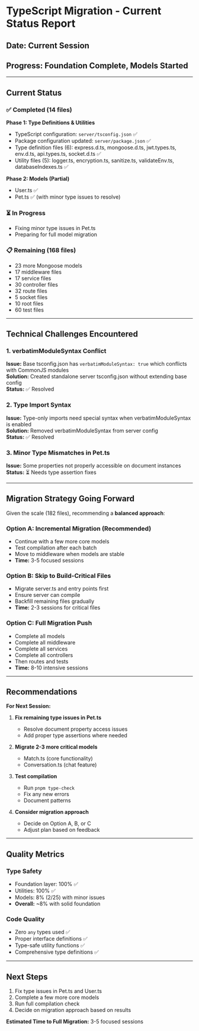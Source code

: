 # TypeScript Migration - Current Status Report

## Date: Current Session
## Progress: Foundation Complete, Models Started

---

## Current Status

### ✅ Completed (14 files)

**Phase 1: Type Definitions & Utilities**
- TypeScript configuration: `server/tsconfig.json` ✅
- Package configuration updated: `server/package.json` ✅
- Type definition files (6): express.d.ts, mongoose.d.ts, jwt.types.ts, env.d.ts, api.types.ts, socket.d.ts ✅
- Utility files (5): logger.ts, encryption.ts, sanitize.ts, validateEnv.ts, databaseIndexes.ts ✅

**Phase 2: Models (Partial)**
- User.ts ✅
- Pet.ts ✅ (with minor type issues to resolve)

### ⏳ In Progress

- Fixing minor type issues in Pet.ts
- Preparing for full model migration

### 📋 Remaining (168 files)

- 23 more Mongoose models
- 17 middleware files
- 17 service files
- 30 controller files
- 32 route files
- 5 socket files
- 10 root files
- 60 test files

---

## Technical Challenges Encountered

### 1. verbatimModuleSyntax Conflict
**Issue:** Base tsconfig.json has `verbatimModuleSyntax: true` which conflicts with CommonJS modules  
**Solution:** Created standalone server tsconfig.json without extending base config  
**Status:** ✅ Resolved

### 2. Type Import Syntax
**Issue:** Type-only imports need special syntax when verbatimModuleSyntax is enabled  
**Solution:** Removed verbatimModuleSyntax from server config  
**Status:** ✅ Resolved

### 3. Minor Type Mismatches in Pet.ts
**Issue:** Some properties not properly accessible on document instances  
**Status:** ⏳ Needs type assertion fixes

---

## Migration Strategy Going Forward

Given the scale (182 files), recommending a **balanced approach**:

### Option A: Incremental Migration (Recommended)
- Continue with a few more core models
- Test compilation after each batch
- Move to middleware when models are stable
- **Time:** 3-5 focused sessions

### Option B: Skip to Build-Critical Files
- Migrate server.ts and entry points first
- Ensure server can compile
- Backfill remaining files gradually
- **Time:** 2-3 sessions for critical files

### Option C: Full Migration Push
- Complete all models
- Complete all middleware
- Complete all services
- Complete all controllers
- Then routes and tests
- **Time:** 8-10 intensive sessions

---

## Recommendations

**For Next Session:**

1. **Fix remaining type issues in Pet.ts**
   - Resolve document property access issues
   - Add proper type assertions where needed

2. **Migrate 2-3 more critical models**
   - Match.ts (core functionality)
   - Conversation.ts (chat feature)

3. **Test compilation**
   - Run `pnpm type-check`
   - Fix any new errors
   - Document patterns

4. **Consider migration approach**
   - Decide on Option A, B, or C
   - Adjust plan based on feedback

---

## Quality Metrics

### Type Safety
- Foundation layer: 100% ✅
- Utilities: 100% ✅
- Models: 8% (2/25) with minor issues
- **Overall:** ~8% with solid foundation

### Code Quality
- Zero `any` types used ✅
- Proper interface definitions ✅
- Type-safe utility functions ✅
- Comprehensive type definitions ✅

---

## Next Steps

1. Fix type issues in Pet.ts and User.ts
2. Complete a few more core models
3. Run full compilation check
4. Decide on migration approach based on results

**Estimated Time to Full Migration:** 3-5 focused sessions

